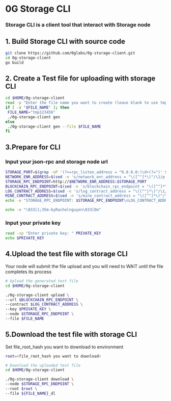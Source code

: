 
# 0G Storage CLI
### Storage CLI is a client tool that interact with Storage node

## 1. Build Storage CLI with source code
 ```bash
git clone https://github.com/0glabs/0g-storage-client.git
cd 0g-storage-client
go build
 ```

## 2. Create a Test file for uploading with storage CLI
 ```bash
cd $HOME/0g-storage-client
read -p "Enter the file name you want to create (leave blank to use tmp123456): " FILE_NAME
if [ -z "$FILE_NAME" ]; then
  FILE_NAME="tmp123456"
  ./0g-storage-client gen
else
  ./0g-storage-client gen --file $FILE_NAME
fi
 ```

## 3.Prepare for CLI
### Input your json-rpc and storage node url
 ```bash
STORAGE_PORT=$(grep -oP '(?<=rpc_listen_address = "0.0.0.0:)\d+(?=")' $HOME/0g-storage-node/run/config.toml)
NETWORK_ENR_ADDRESS=$(sed -n 's/network_enr_address = "\([^"]*\)"/\1/p' $HOME/0g-storage-node/run/config.toml)
STORAGE_RPC_ENDPOINT=http://$NETWORK_ENR_ADDRESS:$STORAGE_PORT
BLOCKCHAIN_RPC_ENDPOINT=$(sed -n 's/blockchain_rpc_endpoint = "\([^"]*\)"/\1/p' $HOME/0g-storage-node/run/config.toml)
LOG_CONTRACT_ADDRESS=$(sed -n 's/log_contract_address = "\([^"]*\)"/\1/p' $HOME/0g-storage-node/run/config.toml)
MINE_CONTRACT_ADDRESS=$(sed -n 's/mine_contract_address = "\([^"]*\)"/\1/p' $HOME/0g-storage-node/run/config.toml)
echo -e "STORAGE_RPC_ENDPOINT: $STORAGE_RPC_ENDPOINT\nLOG_CONTRACT_ADDRESS: $LOG_CONTRACT_ADDRESS\nMINE_CONTRACT_ADDRESS: $MINE_CONTRACT_ADDRESS\nBLOCKCHAIN_RPC_ENDPOINT: $BLOCKCHAIN_RPC_ENDPOINT"

echo -e "\033[1;35m-byRachelnguyen\033[0m"


```
### Input your private key 
 ```bash
 read -sp "Enter private key: " PRIVATE_KEY
 echo $PRIVATE_KEY

 ```

## 4.Upload the test file with storage CLI
Your node will submit the file upload and you will need to WAIT until the file completes its process

 ```bash
# Upload the generated test file
cd $HOME/0g-storage-client

./0g-storage-client upload \
--url $BLOCKCHAIN_RPC_ENDPOINT \
--contract $LOG_CONTRACT_ADDRESS \
--key $PRIVATE_KEY \
--node $STORAGE_RPC_ENDPOINT \
--file $FILE_NAME

 ```
## 5.Download the test file with storage CLI

Set file_root_hash you want to download to environment
 ```bash
root=<file_root_hash you want to download>
 ```

 ```bash
# Download the uploaded test file
cd $HOME/0g-storage-client

./0g-storage-client download \
--node $STORAGE_RPC_ENDPOINT \
--root $root \
--file ${FILE_NAME}_dl
 ```
